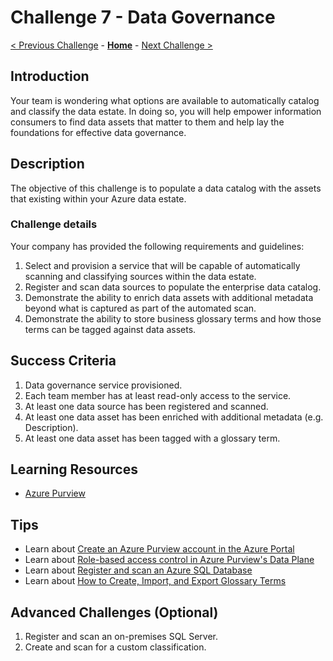 # Challenge 7 - Data Governance

[< Previous Challenge](./Challenge06.md) - **[Home](../../README.md)** - [Next Challenge >](./Challenge08.md)

## Introduction 

Your team is wondering what options are available to automatically catalog and classify the data estate. In doing so, you will help empower information consumers to find data assets that matter to them and help lay the foundations for effective data governance. 

## Description

The objective of this challenge is to populate a data catalog with the assets that existing within your Azure data estate.

### Challenge details 

Your company has provided the following requirements and guidelines:

1. Select and provision a service that will be capable of automatically scanning and classifying sources within the data estate.
2. Register and scan data sources to populate the enterprise data catalog.
3. Demonstrate the ability to enrich data assets with additional metadata beyond what is captured as part of the automated scan.
4. Demonstrate the ability to store business glossary terms and how those terms can be tagged against data assets.

## Success Criteria

1. Data governance service provisioned.
2. Each team member has at least read-only access to the service.
3. At least one data source has been registered and scanned.
4. At least one data asset has been enriched with additional metadata (e.g. Description).
5. At least one data asset has been tagged with a glossary term.

## Learning Resources
* [Azure Purview](https://docs.microsoft.com/en-us/azure/purview/)

## Tips

* Learn about [Create an Azure Purview account in the Azure Portal](https://docs.microsoft.com/en-us/azure/purview/create-catalog-portal)
* Learn about [Role-based access control in Azure Purview's Data Plane](https://docs.microsoft.com/en-us/azure/purview/create-catalog-portal)
* Learn about [Register and scan an Azure SQL Database](https://docs.microsoft.com/en-us/azure/purview/register-scan-azure-sql-database)
* Learn about [How to Create, Import, and Export Glossary Terms](https://docs.microsoft.com/en-us/azure/purview/create-catalog-portal)


## Advanced Challenges (Optional)

1. Register and scan an on-premises SQL Server.
2. Create and scan for a custom classification.
